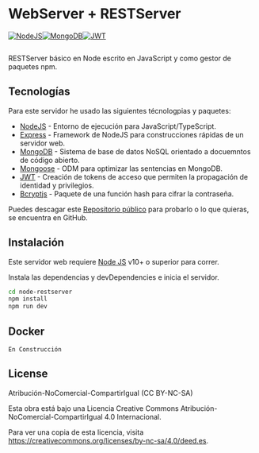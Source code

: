 # WebServer + RESTServer

[![NodeJS](https://img.icons8.com/?size=64&id=hsPbhkOH4FMe&format=png)](https://nodejs.org/en)[![MongoDB](https://img.icons8.com/?size=64&id=74402&format=png)](https://www.mongodb.com/es)[![JWT](https://img.icons8.com/?size=64&id=rHpveptSuwDz&format=png)](https://jwt.io/)

[![]()]()


RESTServer básico en Node escrito en JavaScript y como gestor de paquetes npm.

## Tecnologías

Para este servidor he usado las siguientes técnologpias y paquetes:

- [NodeJS] - Entorno de ejecución para JavaScript/TypeScript.
- [Express] - Framework de NodeJS para construcciones rápidas de un servidor web.
- [MongoDB] - Sistema de base de datos NoSQL orientado a docuemntos de código abierto.
- [Mongoose] - ODM para optimizar las sentencias en MongoDB.
- [JWT] - Creación de tokens de acceso que permiten la propagación de identidad y privilegios.
- [Bcryptjs] - Paquete de una función hash para cifrar la contraseña.

Puedes descagar este [Repositorio público][luisrom] para probarlo o lo que quieras, se encuentra en GitHub.

## Instalación

Este servidor web requiere [Node JS](https://nodejs.org/) v10+ o superior para correr.

Instala las dependencias y devDependencies e inicia el servidor.

```sh
cd node-restserver
npm install
npm run dev
```

## Docker

```En Construcción```

## License

Atribución-NoComercial-CompartirIgual (CC BY-NC-SA)

Esta obra está bajo una Licencia Creative Commons Atribución-NoComercial-CompartirIgual 4.0 Internacional.

Para ver una copia de esta licencia, visita https://creativecommons.org/licenses/by-nc-sa/4.0/deed.es.



[//]: # (These are reference links used in the body of this note and get stripped out when the markdown processor does its job. There is no need to format nicely because it shouldn't be seen. Thanks SO - http://stackoverflow.com/questions/4823468/store-comments-in-markdown-syntax)

   [luisrom]: <https://github.com/luisrom661/node-restserver>
   [git-repo-url]: <https://github.com/luisrom661/node-restserver.git>
   [nodejs]: <http://nodejs.org>
   [pnpm]: <https://pnpm.io/es/>
   [express]: <http://expressjs.com>
   [typescript]: <https://www.typescriptlang.org/>
   [mongodb]: <https://www.mongodb.com/es>
   [mongoose]: <https://mongoosejs.com/>
   [jwt]: <https://jwt.io/>
   [bcryptjs]: <https://www.npmjs.com/package/bcryptjs>
   [express-rate-limit]: <https://www.npmjs.com/package/express-rate-limit>
